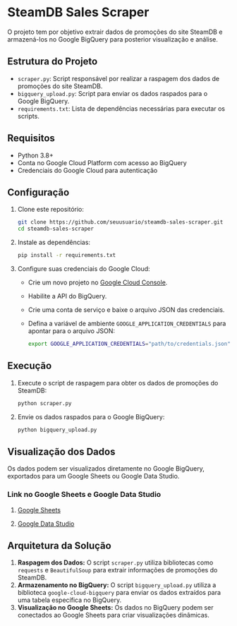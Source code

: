 # SteamDB Sales Scraper

O projeto tem por objetivo extrair dados de promoções do site SteamDB e armazená-los no Google BigQuery para posterior visualização e análise.

## Estrutura do Projeto

- `scraper.py`: Script responsável por realizar a raspagem dos dados de promoções do site SteamDB.
- `bigquery_upload.py`: Script para enviar os dados raspados para o Google BigQuery.
- `requirements.txt`: Lista de dependências necessárias para executar os scripts.

## Requisitos

- Python 3.8+
- Conta no Google Cloud Platform com acesso ao BigQuery
- Credenciais do Google Cloud para autenticação

## Configuração

1. Clone este repositório:

    ```bash
    git clone https://github.com/seuusuario/steamdb-sales-scraper.git
    cd steamdb-sales-scraper
    ```

2. Instale as dependências:

    ```bash
    pip install -r requirements.txt
    ```

3. Configure suas credenciais do Google Cloud:

    - Crie um novo projeto no [Google Cloud Console](https://console.cloud.google.com/).
    - Habilite a API do BigQuery.
    - Crie uma conta de serviço e baixe o arquivo JSON das credenciais.
    - Defina a variável de ambiente `GOOGLE_APPLICATION_CREDENTIALS` para apontar para o arquivo JSON:

      ```bash
      export GOOGLE_APPLICATION_CREDENTIALS="path/to/credentials.json"
      ```

## Execução

1. Execute o script de raspagem para obter os dados de promoções do SteamDB:

    ```bash
    python scraper.py
    ```

2. Envie os dados raspados para o Google BigQuery:

    ```bash
    python bigquery_upload.py
    ```

## Visualização dos Dados

Os dados podem ser visualizados diretamente no Google BigQuery, exportados para um Google Sheets ou Google Data Studio.

### Link no Google Sheets e Google Data Studio

1. [Google Sheets](https://docs.google.com/spreadsheets/d/e/2PACX-1vSA7wehUbLUoav79bJbNoSRczZiDtufYtRlomfQjvWTqO5xZ_0NNh6HpHEWUZdeNhm3vdGwAub1hMck/pubhtml)

2. [Google Data Studio](https://lookerstudio.google.com/reporting/7c18a400-aa79-46a2-afdc-f96b35fc63da)

## Arquitetura da Solução

1. **Raspagem dos Dados:** O script `scraper.py` utiliza bibliotecas como `requests` e `BeautifulSoup` para extrair informações de promoções do SteamDB.
2. **Armazenamento no BigQuery:** O script `bigquery_upload.py` utiliza a biblioteca `google-cloud-bigquery` para enviar os dados extraídos para uma tabela específica no BigQuery.
3. **Visualização no Google Sheets:** Os dados no BigQuery podem ser conectados ao Google Sheets para criar visualizações dinâmicas.
